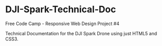 # DJI-Spark-Technical-Doc

Free Code Camp - Responsive Web Design Project #4

Technical Documentation for the DJI Spark Drone using just HTML5 and CSS3.
